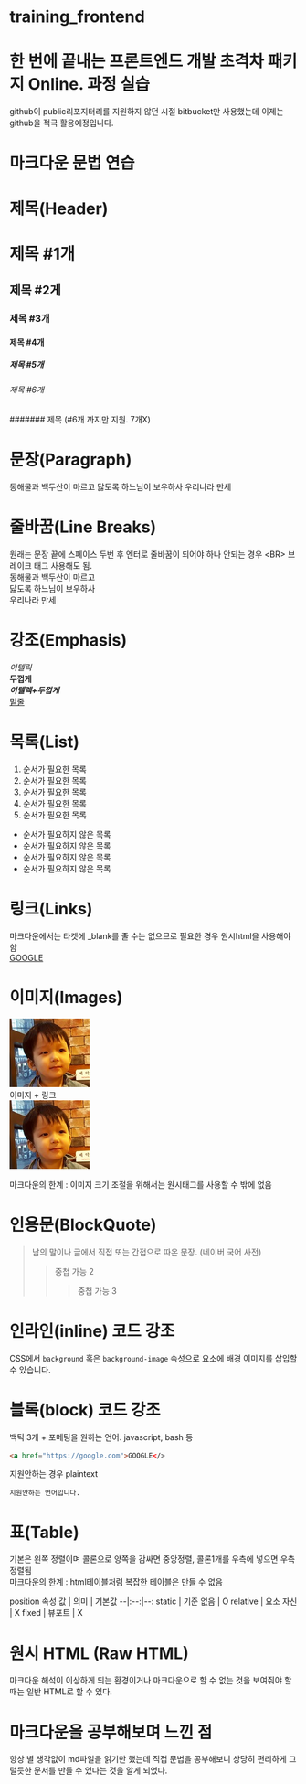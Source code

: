 # training_frontend
# 한 번에 끝내는 프론트엔드 개발 초격차 패키지 Online. 과정 실습

github이 public리포지터리를 지원하지 않던 시절 bitbucket만 사용했는데 이제는 github을 적극 활용예정입니다.

# 마크다운 문법 연습

# 제목(Header)
# 제목 #1개
## 제목 #2게
### 제목 #3개
#### 제목 #4개
##### 제목 #5개
###### 제목 #6개
####### 제목 (#6개 까지만 지원. 7개X)

# 문장(Paragraph)
동해물과 백두산이 마르고 닳도록 하느님이 보우하사 우리나라 만세

# 줄바꿈(Line Breaks)
원래는 문장 끝에 스페이스 두번 후 엔터로 줄바꿈이 되어야 하나 안되는 경우 \<BR> 브레이크 태그 사용해도 됨.  
동해물과 백두산이 마르고  
닳도록 하느님이 보우하사  
우리나라 만세  

# 강조(Emphasis)
_이텔릭_  
**두껍게**  
**_이텔렉+두껍게_**  
<u>밑줄</u>  

# 목록(List)
1. 순서가 필요한 목록
1. 순서가 필요한 목록
1. 순서가 필요한 목록
1. 순서가 필요한 목록
1. 순서가 필요한 목록

- 순서가 필요하지 않은 목록
- 순서가 필요하지 않은 목록
- 순서가 필요하지 않은 목록
- 순서가 필요하지 않은 목록

# 링크(Links)
마크다운에서는 타겟에 _blank를 줄 수는 없으므로 필요한 경우 원시html을 사용해야함  
[GOOGLE](https://google.com)

# 이미지(Images)
![MY_SON](https://raw.githubusercontent.com/foenix76/training_frontend/refs/heads/main/son_young.jpg)  
이미지 + 링크  
[![MY_SON](https://raw.githubusercontent.com/foenix76/training_frontend/refs/heads/main/son_young.jpg)](https://dev.hi.ne.kr)

마크다운의 한계 : 이미지 크기 조절을 위해서는 원시태그를 사용할 수 밖에 없음  

# 인용문(BlockQuote)
> 남의 말이나 글에서 직접 또는 간접으로 따온 문장.
>(네이버 국어 사전)
>> 중첩 가능 2
>>> 중첩 가능 3

# 인라인(inline) 코드 강조
CSS에서 `background` 혹은 `background-image` 속성으로 요소에 배경 이미지를 삽입할 수 있습니다.

# 블록(block) 코드 강조
백틱 3개 + 포메팅을 원하는 언어. javascript, bash 등
```html
<a href="https://google.com">GOOGLE</>
```
지원안하는 경우 plaintext  
```plaintext
지원안하는 언어입니다. 
```    

# 표(Table)
기본은 왼쪽 정렬이며 콜론으로 양쪽을 감싸면 중앙정렬, 콜론1개를 우측에 넣으면 우측정렬됨  
마크다운의 한계 : html테이블처럼 복잡한 테이블은 만들 수 없음

position 속성
값 | 의미 | 기본값
--|:--:|--:
static | 기준 없음 | O
relative | 요소 자신 | X
fixed | 뷰포트 | X

# 원시 HTML (Raw HTML)
마크다운 해석이 이상하게 되는 환경이거나 마크다운으로 할 수 없는 것을 보여줘야 할 때는 일반 HTML로 할 수 있다.

# 마크다운을 공부해보며 느낀 점
항상 별 생각없이 md파일을 읽기만 했는데 직접 문법을 공부해보니 상당히 편리하게 그럴듯한 문서를 만들 수 있다는 것을 알게 되었다.

